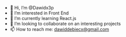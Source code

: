 - 👋 Hi, I’m @Dawidx3p
- 👀 I’m interested in Front End
- 🌱 I’m currently learning React.js
- 💞️ I’m looking to collaborate on an interesting projects
- 📫 How to reach me: dawiddebiecx@gmail.com

<!---
Dawidx3p/Dawidx3p is a ✨ special ✨ repository because its `README.md` (this file) appears on your GitHub profile.
You can click the Preview link to take a look at your changes.
--->

